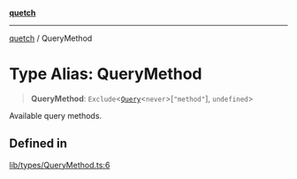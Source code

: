 [**quetch**](../README.md)

***

[quetch](../README.md) / QueryMethod

# Type Alias: QueryMethod

> **QueryMethod**: `Exclude`\<[`Query`](Query.md)\<`never`\>\[`"method"`\], `undefined`\>

Available query methods.

## Defined in

[lib/types/QueryMethod.ts:6](https://github.com/nevoland/quetch/blob/db84578eb5eba15d3388a1c2cfad7cc80fe9fbe6/lib/types/QueryMethod.ts#L6)
